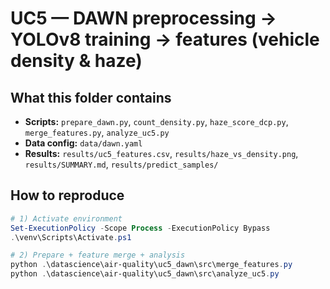 # UC5 — DAWN preprocessing → YOLOv8 training → features (vehicle density & haze)

## What this folder contains
- **Scripts:** `prepare_dawn.py`, `count_density.py`, `haze_score_dcp.py`, `merge_features.py`, `analyze_uc5.py`
- **Data config:** `data/dawn.yaml`
- **Results:** `results/uc5_features.csv`, `results/haze_vs_density.png`, `results/SUMMARY.md`, `results/predict_samples/`

## How to reproduce
```powershell
# 1) Activate environment
Set-ExecutionPolicy -Scope Process -ExecutionPolicy Bypass
.\venv\Scripts\Activate.ps1

# 2) Prepare + feature merge + analysis
python .\datascience\air-quality\uc5_dawn\src\merge_features.py
python .\datascience\air-quality\uc5_dawn\src\analyze_uc5.py

